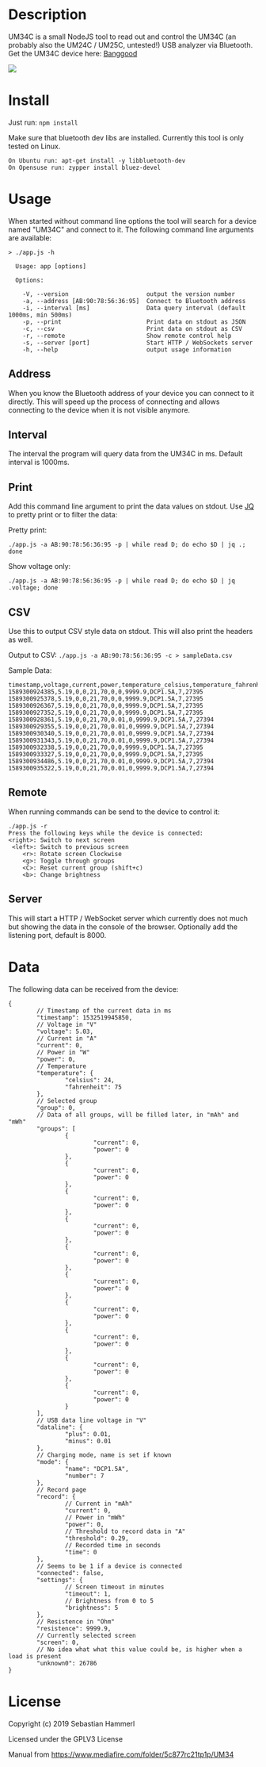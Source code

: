 # Description
UM34C is a small NodeJS tool to read out and control the UM34C (an probably also the UM24C / UM25C, untested!) USB analyzer via Bluetooth. Get the UM34C device here: [Banggood](https://www.banggood.com/RUIDENG-UM34-UM34C-For-APP-USB-3_0-Type-C-DC-Voltmeter-Ammeter-Voltage-Current-Meter-Tester-p-1297185.html)

![](/um34c_small.jpg?raw=true)

# Install
Just run: `npm install`

Make sure that bluetooth dev libs are installed. Currently this tool is only tested on Linux.

```
On Ubuntu run: apt-get install -y libbluetooth-dev
On Opensuse run: zypper install bluez-devel
```
# Usage
When started without command line options the tool will search for a device named "UM34C" and connect to it. The following command line arguments are available:
```
> ./app.js -h

  Usage: app [options]

  Options:

    -V, --version                      output the version number
    -a, --address [AB:90:78:56:36:95]  Connect to Bluetooth address
    -i, --interval [ms]                Data query interval (default 1000ms, min 500ms)
    -p, --print                        Print data on stdout as JSON
    -c, --csv                          Print data on stdout as CSV
    -r, --remote                       Show remote control help
    -s, --server [port]                Start HTTP / WebSockets server
    -h, --help                         output usage information
```

## Address
When you know the Bluetooth address of your device you can connect to it directly. This will speed up the process of connecting and allows connecting to the device when it is not visible anymore.

## Interval
The interval the program will query data from the UM34C in ms. Default interval is 1000ms.

## Print
Add this command line argument to print the data values on stdout. Use [JQ](https://github.com/stedolan/jq) to pretty print or to filter the data:

Pretty print:

`./app.js -a AB:90:78:56:36:95 -p | while read D; do echo $D | jq .; done`

Show voltage only:

`./app.js -a AB:90:78:56:36:95 -p | while read D; do echo $D | jq .voltage; done`

## CSV
Use this to output CSV style data on stdout. This will also print the headers as well.

Output to CSV:
`./app.js -a AB:90:78:56:36:95 -c > sampleData.csv`

Sample Data:

```
timestamp,voltage,current,power,temperature_celsius,temperature_fahrenheit,dataline_plus,dataline_minus,resistence,mode_name,mode_number,unknown0
1589300924385,5.19,0,0,21,70,0,0,9999.9,DCP1.5A,7,27395
1589300925378,5.19,0,0,21,70,0,0,9999.9,DCP1.5A,7,27395
1589300926367,5.19,0,0,21,70,0,0,9999.9,DCP1.5A,7,27395
1589300927352,5.19,0,0,21,70,0,0,9999.9,DCP1.5A,7,27395
1589300928361,5.19,0,0,21,70,0.01,0,9999.9,DCP1.5A,7,27394
1589300929355,5.19,0,0,21,70,0.01,0,9999.9,DCP1.5A,7,27394
1589300930340,5.19,0,0,21,70,0.01,0,9999.9,DCP1.5A,7,27394
1589300931343,5.19,0,0,21,70,0.01,0,9999.9,DCP1.5A,7,27394
1589300932338,5.19,0,0,21,70,0,0,9999.9,DCP1.5A,7,27395
1589300933327,5.19,0,0,21,70,0,0,9999.9,DCP1.5A,7,27395
1589300934486,5.19,0,0,21,70,0.01,0,9999.9,DCP1.5A,7,27394
1589300935322,5.19,0,0,21,70,0.01,0,9999.9,DCP1.5A,7,27394
```

## Remote
When running commands can be send to the device to control it:
```
./app.js -r
Press the following keys while the device is connected:
<right>: Switch to next screen
 <left>: Switch to previous screen
    <r>: Rotate screen Clockwise
    <g>: Toggle through groups
    <C>: Reset current group (shift+c)
    <b>: Change brightness
```

## Server
This will start a HTTP / WebSocket server which currently does not much but showing the data in the console of the browser. Optionally add the listening port, default is 8000.

# Data
The following data can be received from the device:
```
{
        // Timestamp of the current data in ms
        "timestamp": 1532519945850,
        // Voltage in "V"
        "voltage": 5.03,
        // Current in "A"
        "current": 0,
        // Power in "W"
        "power": 0,
        // Temperature
        "temperature": {
                "celsius": 24,
                "fahrenheit": 75
        },
        // Selected group
        "group": 0,
        // Data of all groups, will be filled later, in "mAh" and "mWh"
        "groups": [
                {
                        "current": 0,
                        "power": 0
                },
                {
                        "current": 0,
                        "power": 0
                },
                {
                        "current": 0,
                        "power": 0
                },
                {
                        "current": 0,
                        "power": 0
                },
                {
                        "current": 0,
                        "power": 0
                },
                {
                        "current": 0,
                        "power": 0
                },
                {
                        "current": 0,
                        "power": 0
                },
                {
                        "current": 0,
                        "power": 0
                },
                {
                        "current": 0,
                        "power": 0
                },
                {
                        "current": 0,
                        "power": 0
                }
        ],
        // USB data line voltage in "V"
        "dataline": {
                "plus": 0.01,
                "minus": 0.01
        },
        // Charging mode, name is set if known
        "mode": {
                "name": "DCP1.5A",
                "number": 7
        },
        // Record page
        "record": {
                // Current in "mAh"
                "current": 0,
                // Power in "mWh"
                "power": 0,
                // Threshold to record data in "A"
                "threshold": 0.29,
                // Recorded time in seconds
                "time": 0
        },
        // Seems to be 1 if a device is connected
        "connected": false,
        "settings": {
                // Screen timeout in minutes
                "timeout": 1,
                // Brightness from 0 to 5
                "brightness": 5
        },
        // Resistence in "Ohm"
        "resistence": 9999.9,
        // Currently selected screen
        "screen": 0,
        // No idea what what this value could be, is higher when a load is present
        "unknown0": 26786
}
```

# License
Copyright (c) 2019 Sebastian Hammerl

Licensed under the GPLV3 License

Manual from https://www.mediafire.com/folder/5c877rc21tp1p/UM34
